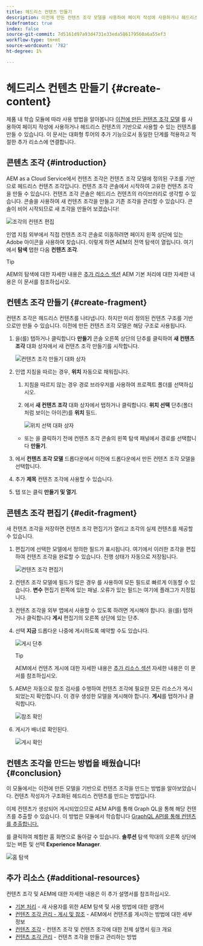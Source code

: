 ```yaml
---
title: 헤드리스 컨텐츠 만들기
description: 이전에 만든 컨텐츠 조각 모델을 사용하여 페이지 작성에 사용하거나 헤드리스 컨텐츠의 기반으로 사용할 수 있는 컨텐츠를 만들 수 있습니다.
hidefromtoc: true
index: false
source-git-commit: 7d5161d97a93d4731e33eda586179560a6a55ef3
workflow-type: tm+mt
source-wordcount: '782'
ht-degree: 1%

---
```



# 헤드리스 컨텐츠 만들기 {#create-content}

제품 내 학습 모듈에 따라 사용 방법을 알아봅니다 [이전에 만든 컨텐츠 조각 모델](content-structure.md) 를 사용하여 페이지 작성에 사용하거나 헤드리스 컨텐츠의 기반으로 사용할 수 있는 컨텐츠를 만들 수 있습니다. 이 문서는 대화형 투어의 추가 기능으로서 동일한 단계를 적용하고 적절한 추가 리소스에 연결합니다.

## 콘텐츠 조각 {#introduction}

AEM as a Cloud Service에서 컨텐츠 조각은 컨텐츠 조각 모델에 정의된 구조를 기반으로 헤드리스 컨텐츠 조각입니다. 컨텐츠 조각 콘솔에서 시작하여 고유한 컨텐츠 조각을 만들 수 있습니다. 컨텐츠 조각 콘솔은 헤드리스 컨텐츠의 라이브러리로 생각할 수 있습니다. 콘솔을 사용하여 새 컨텐츠 조각을 만들고 기존 조각을 관리할 수 있습니다. 콘솔이 비어 시작되므로 새 조각을 만들어 보겠습니다!

![조각의 컨텐츠 편집](assets/create-content/content-fragment-console.png)

인앱 지침 외부에서 직접 컨텐츠 조각 콘솔로 이동하려면 페이지 왼쪽 상단에 있는 Adobe 아이콘을 사용하여 찾습니다. 이렇게 하면 AEM의 전역 탐색이 열립니다. 여기에서 **탐색** 탭한 다음 **컨텐츠 조각**.

>[!TIP]
>
>AEM의 탐색에 대한 자세한 내용은 [추가 리소스 섹션](#additional-resources) AEM 기본 처리에 대한 자세한 내용은 이 문서를 참조하십시오.

## 컨텐츠 조각 만들기 {#create-fragment}

컨텐츠 조각은 헤드리스 컨텐츠를 나타냅니다. 하지만 미리 정의된 컨텐츠 구조를 기반으로만 만들 수 있습니다. 이전에 만든 컨텐츠 조각 모델은 해당 구조로 사용됩니다.

1. 을(를) 탭하거나 클릭합니다 **만들기** 콘솔 오른쪽 상단의 단추를 클릭하여 **새 컨텐츠 조각** 대화 상자에서 새 컨텐츠 조각 만들기를 시작합니다.

   ![컨텐츠 조각 만들기 대화 상자](assets/create-content/create-content-fragment.png)

1. 인앱 지침을 따르는 경우, **위치** 자동으로 채워집니다.

   1. 지침을 따르지 않는 경우 경로 브라우저를 사용하여 프로젝트 폴더를 선택하십시오.

   1. 에서 **새 컨텐츠 조각** 대화 상자에서 탭하거나 클릭합니다. **위치 선택** 단추(폴더처럼 보이는 아이콘)를 **위치** 필드.

      ![위치 선택 대화 상자](assets/create-content/choose-location.png)
   * 또는 을 클릭하기 전에 컨텐츠 조각 콘솔의 왼쪽 탐색 패널에서 경로를 선택합니다 **만들기**.


1. 에서 **컨텐츠 조각 모델** 드롭다운에서 이전에 드롭다운에서 만든 컨텐츠 조각 모델을 선택합니다.

1. 추가 **제목** 컨텐츠 조각에 사용할 수 있습니다.

1. 탭 또는 클릭 **만들기 및 열기**.

## 콘텐츠 조각 편집기 {#edit-fragment}

새 컨텐츠 조각을 저장하면 컨텐츠 조각 편집기가 열리고 조각의 실제 컨텐츠를 제공할 수 있습니다.

1. 편집기에 선택한 모델에서 정의한 필드가 표시됩니다. 여기에서 이러한 조각을 편집하여 컨텐츠 조각을 완료할 수 있습니다. 진행 상태가 자동으로 저장됩니다.

   ![컨텐츠 조각 편집기](assets/create-content/content-fragment-editor.png)

1. 컨텐츠 조각 모델에 필드가 많은 경우 를 사용하여 모든 필드로 빠르게 이동할 수 있습니다. **변수** 편집기 왼쪽에 있는 패널. 오류가 있는 필드는 여기에 플래그가 지정됩니다.

1. 컨텐츠 조각을 외부 앱에서 사용할 수 있도록 하려면 게시해야 합니다. 을(를) 탭하거나 클릭합니다 **게시** 편집기의 오른쪽 상단에 있는 단추.

1. 선택 **지금** 드롭다운 나중에 게시하도록 예약할 수도 있습니다.

   ![게시 단추](assets/create-content/publish.png)

   >[!TIP]
   >
   >AEM에서 컨텐츠 게시에 대한 자세한 내용은 [추가 리소스 섹션](#additional-resources) 자세한 내용은 이 문서를 참조하십시오.

1. AEM은 자동으로 참조 검사를 수행하여 컨텐츠 조각에 필요한 모든 리소스가 게시되었는지 확인합니다. 이 경우 생성한 모델을 게시해야 합니다. **게시**&#x200B;를 탭하거나 클릭합니다.

   ![참조 확인](assets/create-content/references.png)

1. 게시가 배너로 확인된다.

   ![게시 확인](assets/create-content/publish-confirm.png)

## 컨텐츠 조각을 만드는 방법을 배웠습니다! {#conclusion}

이 모듈에서는 이전에 만든 모델을 기반으로 컨텐츠 조각을 만드는 방법을 알아보았습니다. 컨텐츠 작성자가 구조화된 헤드리스 컨텐츠를 만드는 방법입니다.

이제 컨텐츠가 생성되어 게시되었으므로 AEM API를 통해 Graph QL을 통해 해당 컨텐츠를 추출할 수 있습니다. 이 방법은 모듈에서 학습합니다 [GraphQL API를 통해 컨텐츠를 추출합니다.](extract-content.md)

를 클릭하여 체험판 홈 화면으로 돌아갈 수 있습니다. **솔루션** 탐색 막대의 오른쪽 상단에 있는 버튼 및 선택 **Experience Manager**.

![홈 탐색](assets/create-content/home.png)

## 추가 리소스 {#additional-resources}

컨텐츠 조각 및 AEM에 대한 자세한 내용은 이 추가 설명서를 참조하십시오.

* [기본 처리](/help/sites-cloud/authoring/getting-started/basic-handling.md) - 새 사용자를 위한 AEM 탐색 및 사용 방법에 대한 설명서
* [컨텐츠 조각 관리 - 게시 및 참조](/help/assets/content-fragments/content-fragments-managing.md#publishing-and-referencing-a-fragment) - AEM에서 컨텐츠를 게시하는 방법에 대한 세부 정보
* [컨텐츠 조각](/help/assets/content-fragments/content-fragments.md) - 컨텐츠 조각 및 컨텐츠 조각에 대한 전체 설명서 링크 개요
* [컨텐츠 조각 관리](/help/assets/content-fragments/content-fragments-managing.md) - 컨텐츠 조각을 만들고 관리하는 방법
